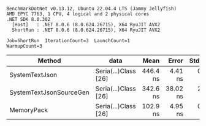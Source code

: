 ```

BenchmarkDotNet v0.13.12, Ubuntu 22.04.4 LTS (Jammy Jellyfish)
AMD EPYC 7763, 1 CPU, 4 logical and 2 physical cores
.NET SDK 8.0.302
  [Host]   : .NET 8.0.6 (8.0.624.26715), X64 RyuJIT AVX2
  ShortRun : .NET 8.0.6 (8.0.624.26715), X64 RyuJIT AVX2

Job=ShortRun  IterationCount=3  LaunchCount=1  
WarmupCount=3  

```
| Method                  | data                 | Mean     | Error    | StdDev  | Min      | Max      | Gen0   | Allocated |
|------------------------ |--------------------- |---------:|---------:|--------:|---------:|---------:|-------:|----------:|
| SystemTextJson          | Seria(...)Class [26] | 446.4 ns |  4.41 ns | 0.24 ns | 446.2 ns | 446.7 ns | 0.0038 |     328 B |
| SystemTextJsonSourceGen | Seria(...)Class [26] | 342.6 ns | 38.02 ns | 2.08 ns | 341.3 ns | 345.0 ns | 0.0043 |     368 B |
| MemoryPack              | Seria(...)Class [26] | 102.9 ns |  4.95 ns | 0.27 ns | 102.6 ns | 103.1 ns | 0.0014 |     128 B |
